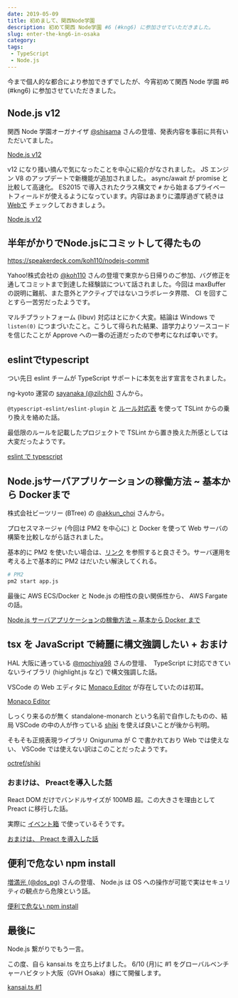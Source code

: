 ```yaml
---
date: 2019-05-09
title: 初めまして、関西Node学園
description: 初めて関西 Node学園 #6 (#kng6) に参加させていただきました。
slug: enter-the-kng6-in-osaka
category: 
tags: 
 - TypeScript
 - Node.js
---
```


今まで個人的な都合により参加できずでしたが、今宵初めて関西 Node 学園 #6 (#kng6) に参加させていただきました。

## Node.js v12

関西 Node 学園オーガナイザ [@shisama](https://twitter.com/shisama) さんの登壇、発表内容を事前に共有いただいてました。

<a class="link-preview" href="https://shisama.hatenablog.com/entry/2019/05/08/070000">Node.js v12</a>

v12 になり掻い摘んで気になったことを中心に紹介がなされました。 JS エンジン V8 のアップデートで新機能が追加されました。 async/await が promise と比較して高速化。 ES2015 で導入されたクラス構文で `#` から始まるプライベートフィールドが使えるようになっています。内容はあまりに濃厚過ぎて続きは [Webで](https://shisama.hatenablog.com/entry/2019/04/24/103000) チェックしておきましょう。

<a class="link-preview" href="https://shisama.hatenablog.com/entry/2019/04/24/103000">Node.js v12</a>

## 半年がかりでNode.jsにコミットして得たもの	

https://speakerdeck.com/koh110/nodejs-commit

Yahoo!株式会社の [@koh110](https://twitter.com/koh110) さんの登壇で東京から日帰りのご参加、バグ修正を通してコミットまで到達した経験談について話されました。今回は maxBuffer の説明に難航、また意外とアクティブではないコラボレータ界隈、 CI を回すことすら一苦労だったようです。

マルチプラットフォーム (libuv) 対応はとにかく大変。結論は Windows で `listen(0)` につまづいたこと。こうして得られた結果、語学力よりソースコードを信じたことが Approve への一番の近道だったので参考になれば幸いです。

## eslintでtypescript

つい先日 eslint チームが TypeScript サポートに本気を出す宣言をされました。

ng-kyoto 運営の [sayanaka (@zilch8)](https://twitter.com/zilch8) さんから。

`@typescript-eslint/eslint-plugin` と [ルール対応表](https://github.com/typescript-eslint/typescript-eslint/blob/master/packages/eslint-plugin/ROADMAP.md) を使って TSLint からの乗り換えを絡めた話。

最低限のルールを記載したプロジェクトで TSLint から置き換えた所感としては大変だったようです。

<a class="link-preview" href="https://github.com/typescript-eslint/typescript-eslint/blob/master/packages/eslint-plugin/ROADMAP.md">eslint で typescript</a>

## Node.jsサーバアプリケーションの稼働方法 ~ 基本から Dockerまで

株式会社ビーツリー (BTree) の [@akkun_choi](https://twitter.com/akkun_choi) さんから。

プロセスマネージャ (今回は PM2 を中心に) と Docker を使って Web サーバの構築を比較しながら話されました。

基本的に PM2 を使いたい場合は、[リンク](http://pm2.keymetrics.io/docs/usage/startup/) を参照すると良さそう。サーバ運用を考える上で基本的に PM2 はだいたい解決してくれる。

```bash
# PM2
pm2 start app.js
```

最後に AWS ECS/Docker と Node.js の相性の良い関係性から、 AWS Fargate の話。

<a class="link-preview" href="https://speakerdeck.com/akkunchoi/node-dot-jssahaahurikesiyonfalse-jia-dong-fang-fa-ji-ben-karadockermate">Node.js サーバアプリケーションの稼働方法 ~ 基本から Docker まで</a>

## tsx を JavaScript で綺麗に構文強調したい + おまけ	

HAL 大阪に通っている [@mochiya98](https://twitter.com/mochiya98) さんの登壇、　TypeScript に対応できていないライブラリ (highlight.js など) で構文強調した話。

VSCode の Web エディタに [Monaco Editor](https://microsoft.github.io/monaco-editor/index.html) が存在していたのは初耳。

<a class="link-preview" href="https://microsoft.github.io/monaco-editor/index.html">Monaco Editor</a>

しっくり来るのが無く standalone-monarch という名前で自作したものの、結局 VSCode の中の人が作っている [shiki](https://github.com/octref/shiki) を使えば良いことが後から判明。

そもそも正規表現ライブラリ Oniguruma が C で書かれており Web では使えない、 VSCode では使えない訳はこのことだったようです。

<a class="link-preview" href="https://github.com/octref/shiki">octref/shiki</a>

### おまけは、 Preactを導入した話

React DOM だけでバンドルサイズが 100MB 超。この大きさを理由として Preact に移行した話。

実際に [イベント箱](https://m98.be/event-box/#/) で使っているそうです。

<a class="link-preview" href="https://m98.be/event-box/#/">おまけは、 Preact を導入した話</a>

## 便利で危ない npm install

[増満光 (@dos_pg)](https://twitter.com/dos_pg) さんの登壇、 Node.js は OS への操作が可能で実はセキュリティの観点から危険という話。

<a class="link-preview" href="https://qiita.com/mysticatea/items/aac027f9183ea9f0f9b1">便利で危ない npm install</a>

## 最後に

Node.js 繋がりでもう一言。

この度、自ら kansai.ts を立ち上げました。 6/10 (月)に #1 をグローバルベンチャーハビタット大阪（GVH Osaka）様にて開催します。

<a class="link-preview" href="https://kansaits.connpass.com/event/130120/">kansai.ts #1</a>
